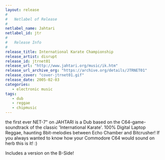 ```yaml
---
layout: release
#
#   Netlabel of Release
#
netlabel_name: Jahtari
netlabel_id: jtr
#
#   Release Info
#
release_title: International Karate Championship
release_artist: disrupt
release_id: jtrnet01
release_url: "http://www.jahtari.org/music/ik.htm"
release_url_archive_org: "https://archive.org/details/JTRNET01"
release_cover: "cover-jtrnet01.gif"
release_date: 2005-02-03
categories:
   - electronic music
tags:
   - dub
   - reggae
   - chipmusic
---
```

the first ever NET-7" on JAHTARI is a Dub based on the C64-game-soundtrack of the classic 'International Karate'. 100% Digital Laptop Reggae, haunting 8bit-melodies between Echo Chamber and Bitcrusher! If you always wanted to know how your Commodore C64 would sound on herb this is it! :)

Includes a version on the B-Side!